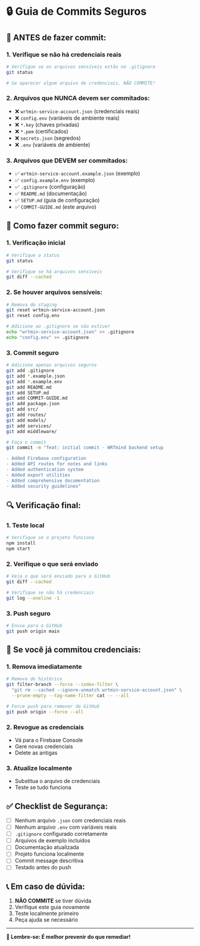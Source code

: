 # 🔒 Guia de Commits Seguros

## **🚨 ANTES de fazer commit:**

### **1. Verifique se não há credenciais reais**
```bash
# Verifique se os arquivos sensíveis estão no .gitignore
git status

# Se aparecer algum arquivo de credenciais, NÃO COMMITE!
```

### **2. Arquivos que NUNCA devem ser commitados:**
- ❌ `wrtmin-service-account.json` (credenciais reais)
- ❌ `config.env` (variáveis de ambiente reais)
- ❌ `*.key` (chaves privadas)
- ❌ `*.pem` (certificados)
- ❌ `secrets.json` (segredos)
- ❌ `.env` (variáveis de ambiente)

### **3. Arquivos que DEVEM ser commitados:**
- ✅ `wrtmin-service-account.example.json` (exemplo)
- ✅ `config.example.env` (exemplo)
- ✅ `.gitignore` (configuração)
- ✅ `README.md` (documentação)
- ✅ `SETUP.md` (guia de configuração)
- ✅ `COMMIT-GUIDE.md` (este arquivo)

## **📝 Como fazer commit seguro:**

### **1. Verificação inicial**
```bash
# Verifique o status
git status

# Verifique se há arquivos sensíveis
git diff --cached
```

### **2. Se houver arquivos sensíveis:**
```bash
# Remova do staging
git reset wrtmin-service-account.json
git reset config.env

# Adicione ao .gitignore se não estiver
echo "wrtmin-service-account.json" >> .gitignore
echo "config.env" >> .gitignore
```

### **3. Commit seguro**
```bash
# Adicione apenas arquivos seguros
git add .gitignore
git add *.example.json
git add *.example.env
git add README.md
git add SETUP.md
git add COMMIT-GUIDE.md
git add package.json
git add src/
git add routes/
git add models/
git add services/
git add middleware/

# Faça o commit
git commit -m "feat: initial commit - WRTmind backend setup

- Added Firebase configuration
- Added API routes for notes and links
- Added authentication system
- Added export utilities
- Added comprehensive documentation
- Added security guidelines"
```

## **🔍 Verificação final:**

### **1. Teste local**
```bash
# Verifique se o projeto funciona
npm install
npm start
```

### **2. Verifique o que será enviado**
```bash
# Veja o que será enviado para o GitHub
git diff --cached

# Verifique se não há credenciais
git log --oneline -1
```

### **3. Push seguro**
```bash
# Envie para o GitHub
git push origin main
```

## **🚨 Se você já commitou credenciais:**

### **1. Remova imediatamente**
```bash
# Remova do histórico
git filter-branch --force --index-filter \
  "git rm --cached --ignore-unmatch wrtmin-service-account.json" \
  --prune-empty --tag-name-filter cat -- --all

# Force push para remover do GitHub
git push origin --force --all
```

### **2. Revogue as credenciais**
- Vá para o Firebase Console
- Gere novas credenciais
- Delete as antigas

### **3. Atualize localmente**
- Substitua o arquivo de credenciais
- Teste se tudo funciona

## **✅ Checklist de Segurança:**

- [ ] Nenhum arquivo `.json` com credenciais reais
- [ ] Nenhum arquivo `.env` com variáveis reais
- [ ] `.gitignore` configurado corretamente
- [ ] Arquivos de exemplo incluídos
- [ ] Documentação atualizada
- [ ] Projeto funciona localmente
- [ ] Commit message descritiva
- [ ] Testado antes do push

## **📞 Em caso de dúvida:**

1. **NÃO COMMITE** se tiver dúvida
2. Verifique este guia novamente
3. Teste localmente primeiro
4. Peça ajuda se necessário

---

**🔐 Lembre-se: É melhor prevenir do que remediar!** 